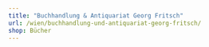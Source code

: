 ```yaml
---
title: "Buchhandlung & Antiquariat Georg Fritsch"
url: /wien/buchhandlung-und-antiquariat-georg-fritsch/
shop: Bücher
---
```

